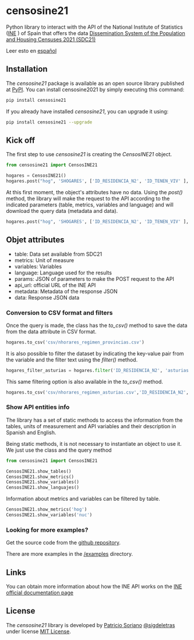 # censosine21

Python library to interact with the API of the National Institute of Statistics ([INE](https://www.ine.es/en/index.htm) ) of Spain that offers the data [Dissemination System of the Population and Housing Censuses 2021 (SDC21)](https://www.ine.es/dyngs/INEbase/es/operacion.htm?c=Estadistica_C&cid=1254736176992&menu=ultiDatos&idp=1254735572981#:~:text=%C3%9Altima%20Nota%20de%20prensa&text=En%20Espa%C3%B1a%20hab%C3%ADa%2018.539.223,2.514.511%20de%20uso%20espor%C3%A1dico.)

Leer esto en [español](https://github.com/sigdeletras/censosine21/blob/master/README.es-ES.md)

## Installation

The *censosine21* package is available as an open source library published at [PyPI](https://pypi.org/project/censosine21/).
You can install censosine2021 by simply executing this command:

```bash
pip install censosine21
```

If you already have installed *censosine21*, you can upgrade it using:
```bash
pip install censosine21 --upgrade
```

## Kick off

The first step to use *censosine21* is creating the *CensosINE21* object. 
```python
from censosine21 import CensosINE21

hogares = CensosINE21()
hogares.post("hog", 'SHOGARES', ['ID_RESIDENCIA_N2', 'ID_TENEN_VIV' ], "ES")
```
At this first moment, the object's attributes have no data. Using the *post()* method, the library will make the request to the API according to the indicated parameters (table, metrics, variables and language) and will download the query data (metadata and data).

```python
hogares.post("hog", 'SHOGARES', ['ID_RESIDENCIA_N2', 'ID_TENEN_VIV' ], "ES")
```

## Objet attributes

- table: Data set available from SDC21
- metrics: Unit of measure
- variables: Variables
- language: Language used for the results
- params: JSON of parameters to make the POST request to the API
- api_url: official URL of the INE API
- metadata: Metadata of the response JSON
- data: Response JSON data
### Conversion to CSV format and filters

Once the query is made, the class has the *to_csv()* method to save the data from the data attribute in CSV format.

```python
hogares.to_csv('csv/nhorares_regimen_provincias.csv')

```

It is also possible to filter the dataset by indicating the key-value pair from the variable and the filter text using the *filter()* method.

```python
hogares_filter_asturias = hogares.filter('ID_RESIDENCIA_N2', 'asturias')
```

This same filtering option is also available in the *to_csv()* method.

```python
hogares.to_csv('csv/nhorares_regimen_asturias.csv','ID_RESIDENCIA_N2', '33 Asturias')
```

### Show API entities info

The library has a set of static methods to access the information from the tables, units of measurement and API variables and their description in Spanish and English.

Being static methods, it is not necessary to instantiate an object to use it. We just use the class and the query method

```python
from censosine21 import CensosINE21

CensosINE21.show_tables()
CensosINE21.show_metrics()
CensosINE21.show_variables()
CensosINE21.show_languajes()
```


Information about metrics and variables can be filtered by table.

```python
CensosINE21.show_metrics('hog')
CensosINE21.show_variables('nuc')
```
### Looking for more examples?

Get the source code from the [github repository](https://github.com/sigdeletras/censosine21).

There are more examples in the [/examples](https://github.com/sigdeletras/censosine21/tree/master/examples) directory.
## Links


You can obtain more information about how the INE API works on the [INE official documentation page](https://www.ine.es/dyngs/DataLab/es/manual.html?cid=1259945952385)

## License


The *censosine21* library is developed by [Patricio Soriano](https://www.linkedin.com/in/patriciosorianocastro/) [@sigdeletras](https://twitter.com/sigdeletras) under license
[MIT License](LICENSE.md).


